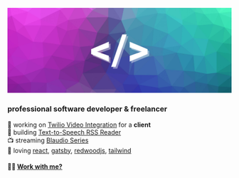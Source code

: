 [![bg][banner]][website]

### professional software developer & freelancer

💼 working on [Twilio Video Integration][twilio] for a **client**  
🌱 building [Text-to-Speech RSS Reader][blaudio]  
📺 streaming [Blaudio Series][blaudiovids]  
💜 loving [react][react], [gatsby][gatsby], [redwoodjs][styled], [tailwind][tailwind]  

#### 🙋‍♂️ [Work with me?][email]  


[brad]: https://github.com/bradgarropy
[grocery]: https://github.com/csellis/grocery
[redwdoodseries]: https://www.youtube.com/playlist?list=PLhL9OUB3wAf5zJCP93ygSOJJyhJRnS7zL
[twilio]: https://www.twilio.com/video
[redwood]: https://redwoodjs.com/
[calendly]: https://calendly.com/cs-ellis
[blaudio]: https://github.com/csellis/blaudio
[blaudiovids]: https://www.youtube.com/playlist?list=PLhL9OUB3wAf50_gDmsDtdMD7zfkm6S_EC

[banner]: https://github.com/csellis/csellis/blob/master/bg.png
[react]: http://reactjs.org
[gatsby]: https://gatsbyjs.org
[styled]: https://styled-components.com
[jamstack]: https://jamstack.org
[svelte]: https://svelte.dev
[tailwind]: https://tailwindcss.com

[website]: https://chrisellis.dev
[twitter]: https://twitter.com/slingingdivs
[youtube]: https://www.youtube.com/channel/UCaGN_4TNAclDKKDwqVHzj7g
[twitch]: https://www.twitch.tv/chrisellisdev
[linkedin]: https://www.linkedin.com/in/chris-ellis-dev/
[npm]: https://www.npmjs.com/~chrisellisdev
[email]: mailto:me@chrisellis.dev?subject=%F0%9F%99%8B%E2%80%8D%E2%99%82%EF%B8%8F%20Chris%2C%20I'd%20like%20to%20work%20with%20you